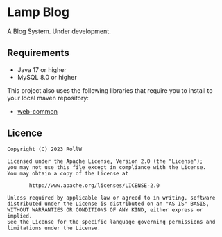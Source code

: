 # Lamp Blog

A Blog System. Under development.

## Requirements

- Java 17 or higher
- MySQL 8.0 or higher

This project also uses the following libraries that require you 
to install to your local maven repository:

- [web-common](https://github.com/Roll-W/web-common-starter)

## Licence

```text
Copyright (C) 2023 RollW

Licensed under the Apache License, Version 2.0 (the "License");
you may not use this file except in compliance with the License.
You may obtain a copy of the License at

       http://www.apache.org/licenses/LICENSE-2.0

Unless required by applicable law or agreed to in writing, software
distributed under the License is distributed on an "AS IS" BASIS,
WITHOUT WARRANTIES OR CONDITIONS OF ANY KIND, either express or implied.
See the License for the specific language governing permissions and
limitations under the License.
```
